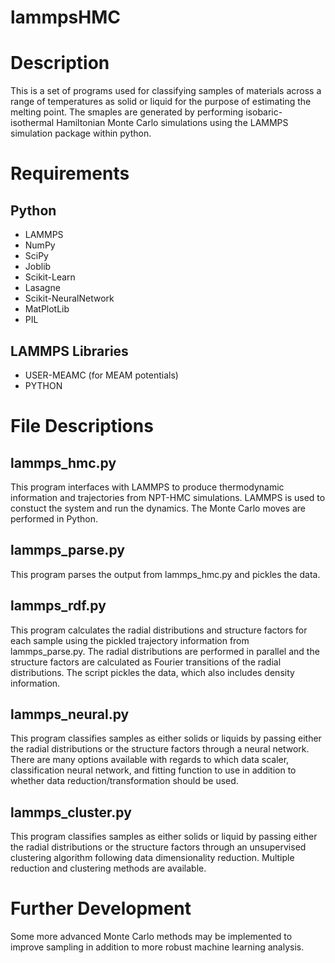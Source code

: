 # lammpsHMC

Description
===========
 
This is a set of programs used for classifying samples of materials across a range of temperatures as solid or liquid for the purpose of estimating the melting point. The smaples are generated by performing isobaric-isothermal Hamiltonian Monte Carlo simulations using the LAMMPS simulation package within python.

Requirements
============

Python
------

- LAMMPS
- NumPy
- SciPy
- Joblib
- Scikit-Learn
- Lasagne
- Scikit-NeuralNetwork
- MatPlotLib
- PIL

LAMMPS Libraries
----------------

- USER-MEAMC (for MEAM potentials)
- PYTHON

File Descriptions
=================

lammps_hmc.py
-------------

This program interfaces with LAMMPS to produce thermodynamic information and trajectories from NPT-HMC simulations. LAMMPS is used to constuct the system and run the dynamics. The Monte Carlo moves are performed in Python.

lammps_parse.py
---------------

This program parses the output from lammps_hmc.py and pickles the data.

lammps_rdf.py
-------------

This program calculates the radial distributions and structure factors for each sample using the pickled trajectory information from lammps_parse.py. The radial distributions are performed in parallel and the structure factors are calculated as Fourier transitions of the radial distributions. The script pickles the data, which also includes density information.

lammps_neural.py
----------------

This program classifies samples as either solids or liquids by passing either the radial distributions or the structure factors through a neural network. There are many options available with regards to which data scaler, classification neural network, and fitting function to use in addition to whether data reduction/transformation should be used.

lammps_cluster.py
-----------------

This program classifies samples as either solids or liquid by passing either the radial distributions or the structure factors through an unsupervised clustering algorithm following data dimensionality reduction. Multiple reduction and clustering methods are available.

Further Development
===================

Some more advanced Monte Carlo methods may be implemented to improve sampling in addition to more robust machine learning analysis.
